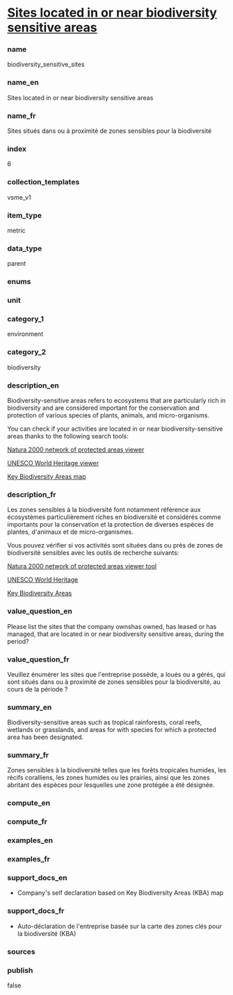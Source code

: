 
# [Sites located in or near biodiversity sensitive areas](#biodiversity_sensitive_sites)

### name

biodiversity_sensitive_sites

### name_en

Sites located in or near biodiversity sensitive areas

### name_fr

Sites situés dans ou à proximité de zones sensibles pour la biodiversité

### index

6

### collection_templates

vsme_v1

### item_type

metric

### data_type

parent

### enums



### unit



### category_1

environment

### category_2

biodiversity

### description_en

Biodiversity-sensitive areas refers to ecosystems that are particularly rich in biodiversity and 
are considered important for the conservation and protection of various species of plants, animals, 
and micro-organisms.

You can check if your activities are located in or near biodiversity-sensitive areas thanks to the following search tools:  

[Natura 2000 network of protected areas viewer](https://natura2000.eea.europa.eu/?data_id=dataSource_7-Layman_sites_2246%3A11683)  

[UNESCO World Heritage viewer](https://whc.unesco.org/en/interactive-map/?search=reef&id_search_region=2&components=0)  

[Key Biodiversity Areas map](https://www.keybiodiversityareas.org/sites/search)  
 

### description_fr

Les zones sensibles à la biodiversité font notamment référence aux écosystèmes 
particulièrement riches en biodiversité et considérés comme importants pour la conservation et 
la protection de diverses espèces de plantes, d'animaux et de micro-organismes.

Vous pouvez vérifier si vos activités sont situées dans ou près de zones de biodiversité sensibles avec les outils de recherche suivants:  

[Natura 2000 network of protected areas viewer tool](https://natura2000.eea.europa.eu/?data_id=dataSource_7-Layman_sites_2246%3A11683)  

[UNESCO World Heritage](https://whc.unesco.org/en/interactive-map/?search=reef&id_search_region=2&components=0)  

[Key Biodiversity Areas](https://www.keybiodiversityareas.org/sites/search)  


### value_question_en

Please list the sites that the company ownshas owned, has leased or has managed, that are
located in or near biodiversity sensitive areas, during the period?

### value_question_fr

Veuillez énumérer les sites que l'entreprise possède, a loués ou a gérés, qui sont situés dans
ou à proximité de zones sensibles pour la biodiversité, au cours de la période ?

### summary_en

Biodiversity-sensitive areas such as tropical rainforests, coral reefs, wetlands or grasslands,
and areas for with species for which a protected area has been designated.

### summary_fr

Zones sensibles à la biodiversité telles que les forêts tropicales humides, les récifs coralliens,
les zones humides ou les prairies, ainsi que les zones abritant des espèces pour lesquelles une
zone protégée a été désignée.

### compute_en



### compute_fr



### examples_en



### examples_fr



### support_docs_en

- Company's self declaration based on Key Biodiversity Areas (KBA) map

### support_docs_fr

- Auto-déclaration de l'entreprise basée sur la carte des zones clés pour la biodiversité (KBA)

### sources



### publish

false
